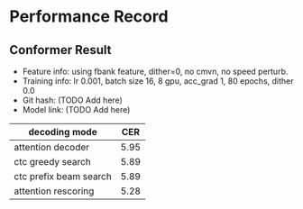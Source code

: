 # Performance Record

## Conformer Result

* Feature info: using fbank feature, dither=0, no cmvn, no speed perturb.
* Training info: lr 0.001, batch size 16, 8 gpu, acc_grad 1, 80 epochs, dither 0.0
* Git hash: (TODO Add here)
* Model link: (TODO Add here)

| decoding mode          | CER  |
|------------------------|------|
| attention decoder      | 5.95 |
| ctc greedy search      | 5.89 |
| ctc prefix beam search | 5.89 |
| attention rescoring    | 5.28 |


